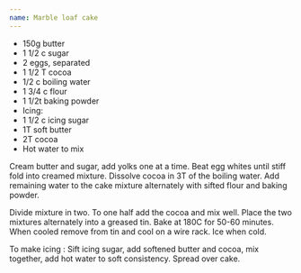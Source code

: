 ```yaml
---
name: Marble loaf cake
---
```


* 150g butter
* 1 1/2 c sugar
* 2 eggs, separated
* 1 1/2 T cocoa
* 1/2 c boiling water
* 1 3/4 c flour
* 1 1/2t baking powder
* Icing:
* 1 1/2 c icing sugar
* 1T soft butter
* 2T cocoa
* Hot water to mix

Cream butter and sugar,  add yolks one at a time.  Beat egg whites until stiff fold into creamed mixture.  Dissolve cocoa in 3T of the boiling water.  Add remaining water to the cake mixture alternately with sifted flour and baking powder.

Divide mixture in two.  To one half add the cocoa and mix well.  Place the two mixtures alternately into a greased tin.  Bake at 180C for 50-60 minutes.  When cooled remove from tin and cool on a wire rack.  Ice when cold.

To make icing : Sift icing sugar, add softened butter and cocoa, mix together, add hot water to soft consistency.  Spread over cake.

